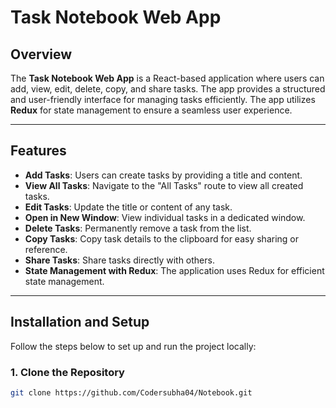# Task Notebook Web App

## Overview
The **Task Notebook Web App** is a React-based application where users can add, view, edit, delete, copy, and share tasks. The app provides a structured and user-friendly interface for managing tasks efficiently. The app utilizes **Redux** for state management to ensure a seamless user experience.

---

## Features

- **Add Tasks**: Users can create tasks by providing a title and content.
- **View All Tasks**: Navigate to the "All Tasks" route to view all created tasks.
- **Edit Tasks**: Update the title or content of any task.
- **Open in New Window**: View individual tasks in a dedicated window.
- **Delete Tasks**: Permanently remove a task from the list.
- **Copy Tasks**: Copy task details to the clipboard for easy sharing or reference.
- **Share Tasks**: Share tasks directly with others.
- **State Management with Redux**: The application uses Redux for efficient state management.

---

## Installation and Setup

Follow the steps below to set up and run the project locally:

### 1. Clone the Repository
```bash
git clone https://github.com/Codersubha04/Notebook.git
